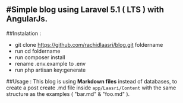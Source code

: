 #Simple blog using Laravel 5.1 ( LTS ) with AngularJs.
---------

##Instalation :
- git clone https://github.com/rachidlaasri/blog.git foldername
- run cd foldername
- run composer install
- rename .env.example to .env
- run php artisan key:generate

##Usage :
This blog is using **Markdown files** instead of databases, to create a post 
create .md file inside ```app/Laasri/Content``` with the same structure as the examples
( "bar.md" & "foo.md" ).